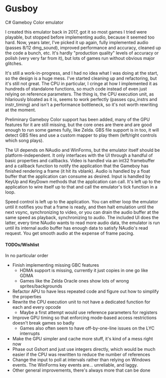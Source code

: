 # Gusboy
C# Gameboy Color emulator

I created this emulator back in 2017, got it so most games I tried were playable, but stopped before implementing audio, because it seemed too hard. Now, years later, I've picked it up again, fully implemented audio (passes 8/12 dmg_sound), improved performance and accuracy, cleaned up the code a bunch, etc. It's hardly "production quality" levels of accuracy or polish (very very far from it), but lots of games run without obvious major glitches.

It's still a work-in-progress, and I had no idea what I was doing at the start, so the design is a huge mess. I've started cleaning up and refactoring, but it's still not great. The CPU in particular, I cringe at how I implemented it as hundreds of standalone functions, so much code instead of even just relying on reference parameters. The thing is, the CPU execution unit, as hilariously bloated as it is, seems to work perfectly (passes cpu_instrs and instr_timing) and isn't a performance bottleneck, so it's not worth rewriting at the moment.

Preliminary Gameboy Color support has been added, many of the GPU features for it are still missing, but the core ones are there and are good enough to run some games fully, like Zelda. GBS file support is in too, it will detect GBS files and use a custom mapper to play them (left/right controls which song plays).

The UI depends on NAudio and WinForms, but the emulator itself should be platform-independent. It only interfaces with the UI through a handful of basic properties and callbacks.  Video is handled via an int32 framebuffer and a callback function to notify the application that the Gameboy has finished rendering a frame (it hit its vblank). Audio is handled by a float buffer that the application can consume as desired. Input is handled by KeyUp and KeyDown methods that the application can call. It's left up to the application to wire itself up to that and call the emulator's tick function in a loop.

Speed control is left up to the application. You can either loop the emulator until it notifies you that a frame is ready, and then halt emulation until the next vsync, synchronizing to video, or you can drain the audio buffer at the same speed as playback, synchronizing to audio. The included UI does the latter, every time NAudio wants to read more audio data, the emulator is run until its internal audio buffer has enough data to satisfy NAudio's read request. You get smooth audio at the expense of frame pacing.

#### TODOs/Wishlist

In no particular order

- Finish implementing missing GBC features
  - HDMA support is missing, currently it just copies in one go like GDMA
  - Games like the Zelda Oracle ones show lots of wrong sprites/backgrounds
- Refactor APU to have less repeated code and figure out how to simplify the properties
- Rewrite the CPU execution unit to not have a dedicated function for each and every opcode
  - Maybe a first attempt would use reference parameters for registers
- Improve GPU timing so that enforcing mode-based access restrictions doesn't break games so badly
  - Games also often seem to have off-by-one-line issues on the LYC interrupts
- Make the GPU simpler and cache more stuff, it's kind of a mess right now
- Phase out Gshort and just use integers directly, which would be much easier if the CPU was rewritten to reduce the number of references
- Change the input to poll at intervals rather than relying on Windows events. The WinForms key events are... unreliable, and laggy.
- Other general improvements, there's always more that can be done
